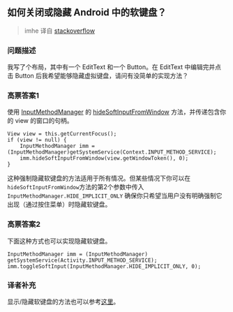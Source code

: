 ## 如何关闭或隐藏 Android 中的软键盘？

> imhe 译自 [stackoverflow](http://stackoverflow.com/questions/1109022/close-hide-the-android-soft-keyboard)

### 问题描述

我写了个布局，其中有一个 EditText 和一个 Button。在 EditText 中编辑完并点击 Button 后我希望能够隐藏虚拟键盘，请问有没简单的实现方法？

### 高票答案1

使用 [InputMethodManager](https://developer.android.com/reference/android/view/inputmethod/InputMethodManager.html) 的 [hideSoftInputFromWindow](https://developer.android.com/reference/android/view/inputmethod/InputMethodManager.html#hideSoftInputFromWindow%28android.os.IBinder,%20int%29) 方法，并传递包含你的 view 的窗口的句柄。

```
View view = this.getCurrentFocus();
if (view != null) {  
    InputMethodManager imm = (InputMethodManager)getSystemService(Context.INPUT_METHOD_SERVICE);
    imm.hideSoftInputFromWindow(view.getWindowToken(), 0);
}

```

这种强制隐藏软键盘的方法适用于所有情况。但某些情况下你可以在`hideSoftInputFromWindow`方法的第2个参数中传入 `InputMethodManager.HIDE_IMPLICIT_ONLY` 确保你只希望当用户没有明确强制它出现（通过按住菜单）时隐藏软键盘。

### 高票答案2

下面这种方式也可以实现隐藏软键盘。

```
InputMethodManager imm = (InputMethodManager) getSystemService(Activity.INPUT_METHOD_SERVICE);
imm.toggleSoftInput(InputMethodManager.HIDE_IMPLICIT_ONLY, 0);

```

### 译者补充

显示/隐藏软键盘的方法也可以参考[这里](https://github.com/imhet/TinyUtil/blob/master/lib/src/main/java/im/het/tiny/util/ViewUtil.java)。
